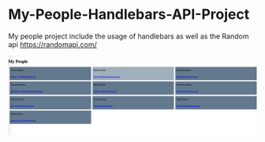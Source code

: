 # My-People-Handlebars-API-Project
My people project include the usage of handlebars as well as the Random api
https://randomapi.com/

![my-people](My-People.png)
